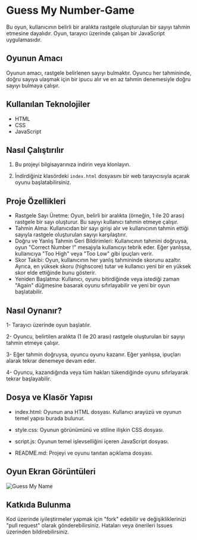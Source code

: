 # Guess My Number-Game
Bu oyun, kullanıcının belirli bir aralıkta rastgele oluşturulan bir sayıyı tahmin etmesine dayalıdır. Oyun, tarayıcı üzerinde çalışan bir JavaScript uygulamasıdır.

## Oyunun Amacı
Oyunun amacı, rastgele belirlenen sayıyı bulmaktır. Oyuncu her tahmininde, doğru sayıya ulaşmak için bir ipucu alır ve en az tahmin denemesiyle doğru sayıyı bulmaya çalışır.

## Kullanılan Teknolojiler
- HTML
- CSS
- JavaScript

## Nasıl Çalıştırılır
1. Bu projeyi bilgisayarınıza indirin veya klonlayın.

2. İndirdiğiniz klasördeki `index.html` dosyasını bir web tarayıcısıyla açarak oyunu başlatabilirsiniz.

## Proje Özellikleri
- Rastgele Sayı Üretme: Oyun, belirli bir aralıkta (örneğin, 1 ile 20 arası) rastgele bir sayı oluşturur. Bu sayıyı kullanıcı tahmin etmeye çalışır.
- Tahmin Alma: Kullanıcıdan bir sayı girişi alır ve kullanıcının tahmin ettiği sayıyla rastgele oluşturulan sayıyı karşılaştırır.
- Doğru ve Yanlış Tahmin Geri Bildirimleri: Kullanıcının tahmini doğruysa, oyun "Correct Number !" mesajıyla kullanıcıyı tebrik eder. Eğer yanlışsa, kullanıcıya "Too High" veya "Too Low" gibi ipuçları verir.
- Skor Takibi: Oyun, kullanıcının her yanlış tahmininde skorunu azaltır. Ayrıca, en yüksek skoru (highscore) tutar ve kullanıcı yeni bir en yüksek skor elde ettiğinde bunu gösterir.
- Yeniden Başlatma: Kullanıcı, oyunu bitirdiğinde veya istediği zaman "Again" düğmesine basarak oyunu sıfırlayabilir ve yeni bir oyun başlatabilir.

## Nasıl Oynanır?
1- Tarayıcı üzerinde oyun başlatılır.

2- Oyuncu, belirtilen aralıkta (1 ile 20 arası) rastgele oluşturulan bir sayıyı tahmin etmeye çalışır.

3- Eğer tahmin doğruysa, oyuncu oyunu kazanır. Eğer yanlışsa, ipuçları alarak tekrar denemeye devam eder.

4- Oyuncu, kazandığında veya tüm hakları tükendiğinde oyunu sıfırlayarak tekrar başlayabilir.

## Dosya ve Klasör Yapısı
- index.html: Oyunun ana HTML dosyası. Kullanıcı arayüzü ve oyunun temel yapısı burada bulunur.

- style.css: Oyunun görünümünü ve stiline ilişkin CSS dosyası.

- script.js: Oyunun temel işlevselliğini içeren JavaScript dosyası.

- README.md: Projeyi ve oyunu tanıtan açıklama dosyası.


## Oyun Ekran Görüntüleri
![Guess My Name](https://github.com/Yldrmceyy/Guess-My-Number/assets/106755050/ff94a4d6-fa32-407b-a8a6-4aaeefa7b688)

## Katkıda Bulunma
Kod üzerinde iyileştirmeler yapmak için "fork" edebilir ve değişikliklerinizi "pull request" olarak gönderebilirsiniz.
Hataları veya önerileri Issues üzerinden bildirebilirsiniz.
